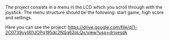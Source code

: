 The project consists in a menu in the LCD which you scroll through with the joystick. The menu structure should be the following: start game, high score and settings.

Here you can see the project:
https://drive.google.com/file/d/1-2C0739uyI8l1JOPq195dc2NSq62pLQx/view?usp=drivesdk

